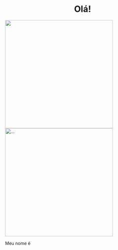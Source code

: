

<h1 align="center">Olá!</h1>
  <img src="https://media.discordapp.net/attachments/816888490955636747/864919456953401354/31_Sem_Titulo_20210714034422.png?width=497&height=472"  width="350" />
<img align="center" src="https://media.discordapp.net/attachments/816888490955636747/864919456953401354/31_Sem_Titulo_20210714034422.png?width=497&height=472"  width="350" alt="...">

<p float="rigth">
  Meu nome é </p>


